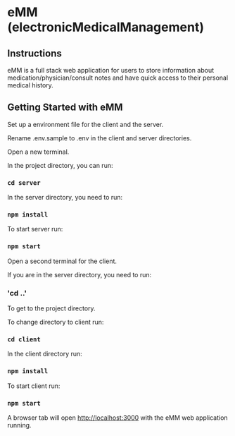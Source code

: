 # eMM (electronicMedicalManagement)

## Instructions

eMM is a full stack web application for users to store information about medication/physician/consult notes and have quick access to their personal medical history.

## Getting Started with eMM

Set up a environment file for the client and the server.

Rename .env.sample to .env in the client and server directories.

Open a new terminal.

In the project directory, you can run:

### `cd server`

In the server directory, you need to run:

### `npm install`

To start server run:

### `npm start`

Open a second terminal for the client.

If you are in the server directory, you need to run:

### 'cd ..'

To get to the project directory.

To change directory to client run:

### `cd client`

In the client directory run:

### `npm install`

To start client run:

### `npm start`

A browser tab will open [http://localhost:3000](http://localhost:3000) with the eMM web application running.
